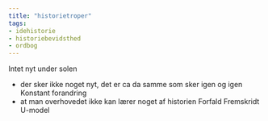 ```yaml
---
title: "historietroper"
tags: 
- idehistorie
- historiebevidsthed
- ordbog
---
```

Intet nyt under solen
- der sker ikke noget nyt, det er ca da samme som sker igen og igen
Konstant forandring
- at man overhovedet ikke kan lærer noget af historien
Forfald
Fremskridt
U-model
